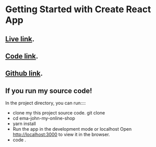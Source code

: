 # Getting Started with Create React App

## [Live link](https://ema-john-shop-61b29.web.app/).
## [Code link](https://github.com/Asadullah-Hil-Galib/ema-john-my-online-shop).
## [Github link](https://github.com/Asadullah-Hil-Galib).

## If you run my source code!

In the project directory, you can run::::

- clone my this project source code. git clone <url>
- cd ema-john-my-online-shop
- yarn install
- Run the app in the development mode or localhost
Open [http://localhost:3000](http://localhost:3000) to view it in the browser.
- code . 

